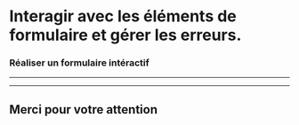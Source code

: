 <!-- footer: Copyright 2017 © Glenn ROLLAND – Reproduction interdite -->
<!-- page_number : true -->

<link rel="stylesheet" href="../../assets/style.css" />

# Interagir avec les éléments de formulaire et gérer les erreurs.

### Réaliser un formulaire intéractif

<!-- 07/05 EXERCICE -->

----

----

## Merci pour votre attention
